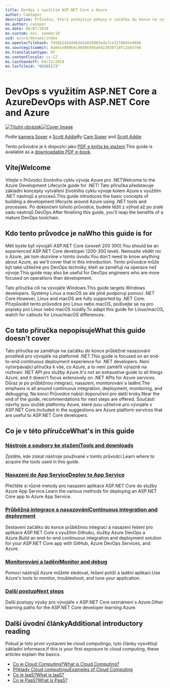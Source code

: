 ```yaml
---
title: DevOps s využitím ASP.NET Core a Azure
author: CamSoper
description: Průvodce, který poskytuje pokyny k začátku do konce na vytváření procesních toků pro DevOps pro aplikace ASP.NET Core hostované v Azure.
ms.author: casoper
ms.date: 08/07/2018
ms.custom: mvc, seodec18
uid: azure/devops/index
ms.openlocfilehash: f45bb2a5dd4b3d1a820085ede7ce3219045ed80b
ms.sourcegitcommit: 8a84ce880b4c40d6694ba6423038f18fc2eb5746
ms.translationtype: HT
ms.contentlocale: cs-CZ
ms.lasthandoff: 04/23/2019
ms.locfileid: "60165173"
---
```

# <a name="devops-with-aspnet-core-and-azure"></a><span data-ttu-id="a805a-103">DevOps s využitím ASP.NET Core a Azure</span><span class="sxs-lookup"><span data-stu-id="a805a-103">DevOps with ASP.NET Core and Azure</span></span>

<span data-ttu-id="a805a-104">[![Titulní obrázek](./media/cover-large.png)](https://aka.ms/devopsbook)</span><span class="sxs-lookup"><span data-stu-id="a805a-104">[![Cover Image](./media/cover-large.png)](https://aka.ms/devopsbook)</span></span>

<span data-ttu-id="a805a-105">Podle [kamera Soper](https://twitter.com/camsoper) a [Scott Addie](https://twitter.com/scottaddie)</span><span class="sxs-lookup"><span data-stu-id="a805a-105">By [Cam Soper](https://twitter.com/camsoper) and [Scott Addie](https://twitter.com/scottaddie)</span></span>

<span data-ttu-id="a805a-106">Tento průvodce je k dispozici jako [PDF e kniha ke stažení](https://aka.ms/devopsbook).</span><span class="sxs-lookup"><span data-stu-id="a805a-106">This guide is available as a [downloadable PDF e-book](https://aka.ms/devopsbook).</span></span>

## <a name="welcome"></a><span data-ttu-id="a805a-107">Vítej</span><span class="sxs-lookup"><span data-stu-id="a805a-107">Welcome</span></span> 

<span data-ttu-id="a805a-108">Vítejte v Průvodci životního cyklu vývoje Azure pro .NET</span><span class="sxs-lookup"><span data-stu-id="a805a-108">Welcome to the Azure Development Lifecycle guide for .NET!</span></span> <span data-ttu-id="a805a-109">Tato příručka představuje základní koncepty vytváření životního cyklu vývoje kolem Azure s využitím .NET nástrojů a procesů.</span><span class="sxs-lookup"><span data-stu-id="a805a-109">This guide introduces the basic concepts of building a development lifecycle around Azure using .NET tools and processes.</span></span> <span data-ttu-id="a805a-110">Po dokončení tohoto průvodce, budete těžit z výhod až po zralé sadu nástrojů DevOps.</span><span class="sxs-lookup"><span data-stu-id="a805a-110">After finishing this guide, you'll reap the benefits of a mature DevOps toolchain.</span></span>

## <a name="who-this-guide-is-for"></a><span data-ttu-id="a805a-111">Kdo tento průvodce je na</span><span class="sxs-lookup"><span data-stu-id="a805a-111">Who this guide is for</span></span>

<span data-ttu-id="a805a-112">Měli byste být vývojáři ASP.NET Core (úroveň 200 300).</span><span class="sxs-lookup"><span data-stu-id="a805a-112">You should be an experienced ASP.NET Core developer (200-300 level).</span></span> <span data-ttu-id="a805a-113">Nemusíte vědět nic o Azure, jak tom dozvíme v tomto úvodu.</span><span class="sxs-lookup"><span data-stu-id="a805a-113">You don't need to know anything about Azure, as we'll cover that in this introduction.</span></span> <span data-ttu-id="a805a-114">Tento průvodce může být také užitečné pro DevOps techniky, kteří se zaměřují na operace než vývoje.</span><span class="sxs-lookup"><span data-stu-id="a805a-114">This guide may also be useful for DevOps engineers who are more focused on operations than development.</span></span>

<span data-ttu-id="a805a-115">Tato příručka cílí na vývojáře Windows.</span><span class="sxs-lookup"><span data-stu-id="a805a-115">This guide targets Windows developers.</span></span> <span data-ttu-id="a805a-116">Systémy Linux a macOS se ale plně podporují pomocí .NET Core.</span><span class="sxs-lookup"><span data-stu-id="a805a-116">However, Linux and macOS are fully supported by .NET Core.</span></span> <span data-ttu-id="a805a-117">Přizpůsobit tento průvodce pro Linux nebo macOS, podívejte se na pro popisky pro Linux nebo macOS rozdíly.</span><span class="sxs-lookup"><span data-stu-id="a805a-117">To adapt this guide for Linux/macOS, watch for callouts for Linux/macOS differences.</span></span>

## <a name="what-this-guide-doesnt-cover"></a><span data-ttu-id="a805a-118">Co tato příručka nepopisuje</span><span class="sxs-lookup"><span data-stu-id="a805a-118">What this guide doesn't cover</span></span>

<span data-ttu-id="a805a-119">Tato příručka se zaměřuje na začátku do konce průběžné nasazování prostředí pro vývojáře na platformě .NET.</span><span class="sxs-lookup"><span data-stu-id="a805a-119">This guide is focused on an end-to-end continuous deployment experience for .NET developers.</span></span> <span data-ttu-id="a805a-120">Není vyčerpávající příručka k vše, co Azure, a to není zaměřit výrazně na rozhraní .NET API pro služby Azure.</span><span class="sxs-lookup"><span data-stu-id="a805a-120">It's not an exhaustive guide to all things Azure, and it doesn't focus extensively on .NET APIs for Azure services.</span></span> <span data-ttu-id="a805a-121">Důraz je po průběžnou integraci, nasazení, monitorování a ladění.</span><span class="sxs-lookup"><span data-stu-id="a805a-121">The emphasis is all around continuous integration, deployment, monitoring, and debugging.</span></span> <span data-ttu-id="a805a-122">Na konci Průvodce nabízí doporučení pro další kroky.</span><span class="sxs-lookup"><span data-stu-id="a805a-122">Near the end of the guide, recommendations for next steps are offered.</span></span> <span data-ttu-id="a805a-123">Součástí návrhy jsou služeb platformy Azure, které jsou užitečné pro vývojáře v ASP.NET Core.</span><span class="sxs-lookup"><span data-stu-id="a805a-123">Included in the suggestions are Azure platform services that are useful to ASP.NET Core developers.</span></span>

## <a name="whats-in-this-guide"></a><span data-ttu-id="a805a-124">Co je v této příručce</span><span class="sxs-lookup"><span data-stu-id="a805a-124">What's in this guide</span></span>

### <a name="tools-and-downloadsxrefazuredevopstools-and-downloads"></a>[<span data-ttu-id="a805a-125">Nástroje a soubory ke stažení</span><span class="sxs-lookup"><span data-stu-id="a805a-125">Tools and downloads</span></span>](xref:azure/devops/tools-and-downloads)

<span data-ttu-id="a805a-126">Zjistěte, kde získat nástroje používané v tomto průvodci.</span><span class="sxs-lookup"><span data-stu-id="a805a-126">Learn where to acquire the tools used in this guide.</span></span>

### <a name="deploy-to-app-servicexrefazuredevopsdeploy-to-app-service"></a>[<span data-ttu-id="a805a-127">Nasazení do App Service</span><span class="sxs-lookup"><span data-stu-id="a805a-127">Deploy to App Service</span></span>](xref:azure/devops/deploy-to-app-service)

<span data-ttu-id="a805a-128">Přečtěte si různé metody pro nasazení aplikace ASP.NET Core do služby Azure App Service.</span><span class="sxs-lookup"><span data-stu-id="a805a-128">Learn the various methods for deploying an ASP.NET Core app to Azure App Service.</span></span>

### <a name="continuous-integration-and-deploymentxrefazuredevopscicd"></a>[<span data-ttu-id="a805a-129">Průběžná integrace a nasazování</span><span class="sxs-lookup"><span data-stu-id="a805a-129">Continuous integration and deployment</span></span>](xref:azure/devops/cicd)

<span data-ttu-id="a805a-130">Sestavení začátku do konce průběžnou integraci a nasazení řešení pro aplikace ASP.NET Core s využitím Githubu, služby Azure DevOps a Azure.</span><span class="sxs-lookup"><span data-stu-id="a805a-130">Build an end-to-end continuous integration and deployment solution for your ASP.NET Core app with GitHub, Azure DevOps Services, and Azure.</span></span>

### <a name="monitor-and-debugxrefazuredevopsmonitor"></a>[<span data-ttu-id="a805a-131">Monitorování a ladění</span><span class="sxs-lookup"><span data-stu-id="a805a-131">Monitor and debug</span></span>](xref:azure/devops/monitor)

<span data-ttu-id="a805a-132">Pomocí nástrojů Azure můžete sledovat, řešení potíží a ladění aplikací.</span><span class="sxs-lookup"><span data-stu-id="a805a-132">Use Azure's tools to monitor, troubleshoot, and tune your application.</span></span>

### <a name="next-stepsxrefazuredevopsnext-steps"></a>[<span data-ttu-id="a805a-133">Další postup</span><span class="sxs-lookup"><span data-stu-id="a805a-133">Next steps</span></span>](xref:azure/devops/next-steps)

<span data-ttu-id="a805a-134">Další postupy výuky pro vývojáře v ASP.NET Core seznámení s Azure.</span><span class="sxs-lookup"><span data-stu-id="a805a-134">Other learning paths for the ASP.NET Core developer learning Azure.</span></span>

## <a name="additional-introductory-reading"></a><span data-ttu-id="a805a-135">Další úvodní články</span><span class="sxs-lookup"><span data-stu-id="a805a-135">Additional introductory reading</span></span>

<span data-ttu-id="a805a-136">Pokud je toto první vystavení ke cloud computingu, tyto články vysvětlují základní informace.</span><span class="sxs-lookup"><span data-stu-id="a805a-136">If this is your first exposure to cloud computing, these articles explain the basics.</span></span>

* [<span data-ttu-id="a805a-137">Co je Cloud Computing?</span><span class="sxs-lookup"><span data-stu-id="a805a-137">What is Cloud Computing?</span></span>](https://azure.microsoft.com/overview/what-is-cloud-computing/)
* [<span data-ttu-id="a805a-138">Příklady Cloud computingu</span><span class="sxs-lookup"><span data-stu-id="a805a-138">Examples of Cloud Computing</span></span>](https://azure.microsoft.com/overview/examples-of-cloud-computing/)
* [<span data-ttu-id="a805a-139">Co je IaaS?</span><span class="sxs-lookup"><span data-stu-id="a805a-139">What is IaaS?</span></span>](https://azure.microsoft.com/overview/what-is-iaas/)
* [<span data-ttu-id="a805a-140">Co je PaaS?</span><span class="sxs-lookup"><span data-stu-id="a805a-140">What is PaaS?</span></span>](https://azure.microsoft.com/overview/what-is-paas/)
